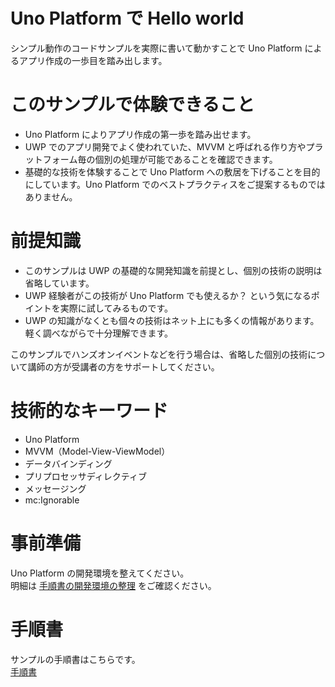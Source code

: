 # Uno Platform で Hello world

シンプル動作のコードサンプルを実際に書いて動かすことで Uno Platform によるアプリ作成の一歩目を踏み出します。

# このサンプルで体験できること

- Uno Platform によりアプリ作成の第一歩を踏み出せます。  
- UWP でのアプリ開発でよく使われていた、MVVM と呼ばれる作り方やプラットフォーム毎の個別の処理が可能であることを確認できます。  
- 基礎的な技術を体験することで Uno Platform への敷居を下げることを目的にしています。Uno Platform でのベストプラクティスをご提案するものではありません。

# 前提知識

- このサンプルは UWP の基礎的な開発知識を前提とし、個別の技術の説明は省略しています。 
- UWP 経験者がこの技術が Uno Platform でも使えるか？ という気になるポイントを実際に試してみるものです。
- UWP の知識がなくとも個々の技術はネット上にも多くの情報があります。軽く調べながらで十分理解できます。

このサンプルでハンズオンイベントなどを行う場合は、省略した個別の技術について講師の方が受講者の方をサポートしてください。

# 技術的なキーワード

- Uno Platform
- MVVM（Model-View-ViewModel）
- データバインディング
- プリプロセッサディレクティブ
- メッセージング
- mc:Ignorable

# 事前準備

Uno Platform の開発環境を整えてください。  
明細は [手順書の開発環境の整理](./textbook/textbook1.md) をご確認ください。

# 手順書

サンプルの手順書はこちらです。  
[手順書](./textbook/top.md)
